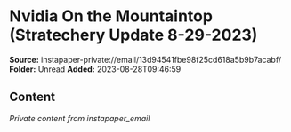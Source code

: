 # Nvidia On the Mountaintop (Stratechery Update 8-29-2023)

**Source:** instapaper-private://email/13d94541fbe98f25cd618a5b9b7acabf/
**Folder:** Unread
**Added:** 2023-08-28T09:46:59




## Content
*Private content from instapaper_email*
